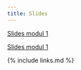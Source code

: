```yaml
---
title: Slides
---
```



[Slides modul 1](https://raw.githubusercontent.com/KUBDatalab/R-PUFF/main/files/Modul_1_R_kursus.pptx)


[Slides modul 1](https://raw.githubusercontent.com/KUBDatalab/R-PUFF/main/files/Modul_2_Lineære_modeller.pptx)

{% include links.md %}
